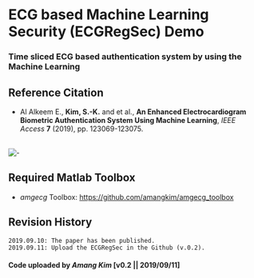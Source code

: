 # ECG based Machine Learning Security (ECGRegSec) Demo 
### Time sliced ECG based authentication system by using the Machine Learning


## Reference Citation
* Al Alkeem E., **Kim, S.-K.** and et al., **An Enhanced Electrocardiogram Biometric Authentication System Using Machine Learning**, *IEEE Access* **7** (2019), pp. 123069-123075.
</br></br>

![-](https://ieeexplore.ieee.org/ielx7/6287639/8600701/8812730/graphical_abstract/access-gagraphic-2937357.jpg)


## Required Matlab Toolbox
* *amgecg* Toolbox: https://github.com/amangkim/amgecg_toolbox

## Revision History
```
2019.09.10: The paper has been published.
2019.09.11: Upload the ECGRegSec in the Github (v.0.2).
```

#### Code uploaded by *Amang Kim* [v0.2 || 2019/09/11]
